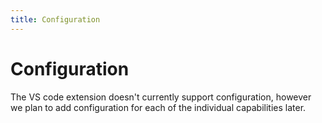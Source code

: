 ```yaml
---
title: Configuration
---
```


# Configuration

The VS code extension doesn't currently support configuration, however we plan to add configuration for each of the individual capabilities later.
